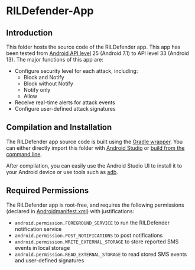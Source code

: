 # RILDefender-App

## Introduction

This folder hosts the source code of the RILDefender app. This app has been tested from [Android API level](https://developer.android.com/studio/releases/platforms) 25 (Android 7.1) to API level 33 (Android 13). The major functions of this app are: 

- Configure security level for each attack, including:
	- Block and Notify
	- Block without Notify 
	- Notify only
	- Allow
- Receive real-time alerts for attack events 
- Configure user-defined attack signatures

## Compilation and Installation

The RILDefender app source code is built using the [Gradle wrapper](https://docs.gradle.org/current/userguide/gradle_wrapper.html). You can either directly import this folder with [Android Studio](https://developer.android.com/studio) or [build from the command line](https://developer.android.com/studio/build/building-cmdline).

After compilation, you can easily use the Android Studio UI to install it to your Android device or use tools such as [adb](https://developer.android.com/studio/command-line/adb).


## Required Permissions

The RILDefender app is root-free, and requires the following permissions (declared in [Androidmanifest.xml](./app/src/main/AndroidManifest.xml)) with justifications:

- `android.permission.FOREGROUND_SERVICE` to run the RILDefender notification service
- `android.permission.POST_NOTIFICATIONS` to post notifications
- `android.permission.WRITE_EXTERNAL_STORAGE` to store reported SMS events in local storage
- `android.permission.READ_EXTERNAL_STORAGE` to read stored SMS events and user-defined signatures
